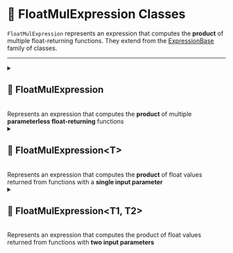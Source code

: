 # 🧩 FloatMulExpression Classes

`FloatMulExpression` represents an expression that computes the **product** of multiple float-returning functions. They extend from the [ExpressionBase](ExpressionBase.md) family of classes.

---

<details>
 <summary>
 <h2>🧩 FloatMulExpression</h2>
 <br> Represents an expression that computes the <b>product</b> of multiple <b>parameterless float-returning</b> functions
 </summary>

##
```csharp
public class FloatMulExpression : ExpressionBase<float>
```

### Constructors
#### `FloatMulExpression(int capacity)`
```csharp
public FloatMulExpression(int capacity)
```
- **Description:** Initializes a new empty instance of the `FloatMulExpression` class.
- **Parameter:** `capacity` — Initial capacity for the function list. Default is `4`.

#### `FloatMulExpression(Func<float>[] members)`
```csharp
public FloatMulExpression(params Func<float>[] members)
```
- **Description:** Initializes the expression with an array of float-returning functions.
- **Parameter:** `members` — Array of `Func<float>` delegates.

#### `FloatMulExpression(IEnumerable<Func<float>> members)`
```csharp
public FloatMulExpression(IEnumerable<Func<float>> members)
```
- **Description:** Initializes the expression with a collection of float-returning functions.
- **Parameter:** `members` — Enumerable collection of `Func<float>` delegates.

### Events
#### `OnStateChanged`
```csharp
public event StateChangedHandler OnStateChanged;
```
- **Description:** Occurs when the state of the expression changes (e.g., when functions are added, removed, or the list is cleared).

#### `OnItemChanged`
```csharp
public event ChangeItemHandler<Func<float>> OnItemChanged;
```
- **Description:** Occurs when an existing function in the expression is replaced or modified.

#### `OnItemInserted`
```csharp
public event InsertItemHandler<Func<float>> OnItemInserted;
```
- **Description:** Occurs when a new function is inserted floato the expression at a specific position.

#### `OnItemDeleted`
```csharp
public event DeleteItemHandler<Func<float>> OnItemDeleted;
```
- **Description:** Occurs when a function is removed from the expression.

### Properties
#### `Value`
```csharp
public float Value { get; }
```
- **Description:** Evaluates all functions and returns the product of their results.
  If no functions are present, returns 1 by default.
- **Returns:** `float` — The computed product.

#### `Count`
```csharp
public int Count { get; }
```
- **Description:** Gets the number of functions in the expression.
- **Returns:** `int` — The number of function members.

#### `IsReadOnly`
```csharp
public bool IsReadOnly { get; }
```
- **Description:** Indicates whether the list of functions can be modified.
- **Returns:** `false`.

### Indexers
#### `this[int index]`
```csharp
public Func<float> this[int index] { get; set; }
```
- **Description:** Indexer to access a function at a specific position.
- **Parameter:** `index` — The position of the function.
- **Returns:** `Func<float>` — The function at the given index.

### Methods
#### `Invoke()`
```csharp
public float Invoke()
```
- **Description:** Evaluates all function members of the expression and returns their product.
- **Returns:** `float` — The computed product.
- **Note:** -Returns `1` if no functions are present.

#### `Add(Func<float> item)`
```csharp
public void Add(Func<float> item)
```
- **Description:** Adds a function to the expression.
- **Parameter:** `item` — The function to add.

#### `AddRange(IEnumerable<Func<float>> items)`
```csharp
public void AddRange(IEnumerable<Func<float>> items)
```
- **Description:** Adds multiple functions to the expression at once.
- **Parameter:** `items` — An enumerable collection of `Func<float>` delegates to add.
- **Throws:** `ArgumentNullException` if `items` is `null`.

#### `Clear()`
```csharp
public void Clear()
```
- **Description:** Removes all functions from the expression.

#### `Contains(Func<float> item)`
```csharp
public bool Contains(Func<float> item)
```
- **Description:** Checks if the specified function exists in the expression.
- **Parameter:** `item` — The function to check.
- **Returns:** `bool` — `true` if the function exists, otherwise `false`.

#### `CopyTo(Func<float>[] array, float arrayIndex)`
```csharp
public void CopyTo(Func<float>[] array, float arrayIndex)
```
- **Description:** Copies all functions in the expression to the specified array starting at the given index.
- **Parameters:**
- `array` — The destination array.
- `arrayIndex` — The starting index in the array.

#### `IndexOf(Func<float> item)`
```csharp
public float IndexOf(Func<float> item)
```
- **Description:** Returns the index of the specified function in the expression.
- **Parameter:** `item` — The function to locate.
- **Returns:** `float` — The index of the function, or `-1` if not found.

#### `Insert(int index, Func<float> item)`
```csharp
public void Insert(int index, Func<float> item)
```
- **Description:** Inserts a function at the specified index.
- **Parameters:**
- `index` — The position at which to insert.
- `item` — The function to insert.

#### `Remove(Func<float> item)`
```csharp
public bool Remove(Func<float> item)
```
- **Description:** Removes the specified function from the expression.
- **Parameter:** `item` — The function to remove.
- **Returns:** `bool` — `true` if removed successfully, otherwise `false`.

#### `RemoveAt(int index)`
```csharp
public void RemoveAt(int index)
```
- **Description:** Removes the function at the specified index.
- **Parameter:** `index` — The position of the function to remove.

#### `GetEnumerator()`
```csharp
public IEnumerator<Func<float>> GetEnumerator()
```
- **Description:** Returns an enumerator for iterating over all function members in the expression.
- **Returns:** `IEnumerator<Func<float>>` — Enumerator over the functions.

#### `Dispose()`
```csharp
public void Dispose()
```
- **Description:** Releases all resources used by the expression and clears its content.  
  Also unsubscribes all event handlers.
- **Effects:**
    - Clears the function list.
    - Sets `OnItemChanged`, `OnItemInserted`, `OnItemDeleted`, and `OnStateChanged` to `null`.

## 🗂 Example Usage
```csharp
// Parameterless
var multiply = new FloatMulExpression(
    () => 2,
    () => 3,
    () => 4
);
float result = multiply.Invoke(); // 24
```
---
</details>

<details>
 <summary>
 <h2>🧩 FloatMulExpression&lt;T&gt;</h2>
 <br> Represents an expression that computes the <b>product</b> of float values returned from functions with a <b>single input parameter</b>
 </summary>

##
```csharp
public class FloatMulExpression<T> : ExpressionBase<T, float>
```
- **Type Parameter:** `T` — The input parameter type of the functions.

### Constructors
#### `FloatMulExpression()`
```csharp
public FloatMulExpression(int capacity)
```
- **Description:** Initializes a new empty instance of the `FloatMulExpression<T>` class.
- **Parameter:** `capacity` — Initial capacity for the function list. Default is `4`.

#### `FloatMulExpression(Func<T, float>[] members)`
```csharp
public FloatMulExpression(params Func<T, float>[] members)
```
- **Description:** Initializes the expression with an array of functions that take a `T` and return an float.
- **Parameter:** `members` — Array of `Func<T, float>` delegates.

#### `FloatMulExpression(IEnumerable<Func<T, float>> members)`
```csharp
public FloatMulExpression(IEnumerable<Func<T, float>> members)
```
- **Description:** Initializes the expression with a collection of functions that take a `T` and return an float.
- **Parameter:** `members` — Enumerable collection of `Func<T, float>` delegates.

### Events
#### `OnStateChanged`
```csharp
public event StateChangedHandler OnStateChanged;
```
- **Description:** Occurs when the state of the expression changes (e.g., when functions are added, removed, or the list is cleared).

#### `OnItemChanged`
```csharp
public event ChangeItemHandler<Func<T, float>> OnItemChanged;
```
- **Description:** Occurs when an existing function in the expression is replaced or modified.

#### `OnItemInserted`
```csharp
public event InsertItemHandler<Func<T, float>> OnItemInserted;
```
- **Description:** Occurs when a new function is inserted floato the expression at a specific position.

#### `OnItemDeleted`
```csharp
public event DeleteItemHandler<Func<T, float>> OnItemDeleted;
```
- **Description:** Occurs when a function is removed from the expression.

### Properties
#### `Count`
```csharp
public int Count { get; }
```
- **Description:** Gets the number of functions in the expression.
- **Returns:** `int` — The number of function members.

#### `IsReadOnly`
```csharp
public bool IsReadOnly { get; }
```
- **Description:** Indicates whether the list of functions can be modified.
- **Returns:** `false`.

### Indexers
#### `this[int index]`
```csharp
public Func<T, float> this[int index] { get; set; }
```
- **Description:** Indexer to access a function at a specific position.
- **Parameter:** `index` — The position of the function.
- **Returns:** `Func<T, float>` — The function at the given index.

### Methods
#### `Invoke(T arg)`
```csharp
public float Invoke(T arg)
```
- **Description:** Evaluates all function members of the expression with the provided argument and returns their product.
- **Parameter:** `arg` — The input argument of type T.
- **Returns:** `float` — The computed product.
- **Note:** -Returns `1` if no functions are present.

#### `Add(Func<T, float> item)`
```csharp
public void Add(Func<T, float> item)
```
- **Description:** Adds a function to the expression.
- **Parameter:** `item` — The function to add.

#### `AddRange(IEnumerable<Func<T, float>> items)`
```csharp
public void AddRange(IEnumerable<Func<T, float>> items)
```
- **Description:** Adds multiple functions to the expression at once.
- **Parameter:** `items` — An enumerable collection of `Func<T, float>` delegates to add.
- **Throws:** `ArgumentNullException` if `items` is `null`.

#### `Clear()`
```csharp
public void Clear()
```
- **Description:** Removes all functions from the expression.

#### `Contains(Func<T, float> item)`
```csharp
public bool Contains(Func<T, float> item)
```
- **Description:** Checks if the specified function exists in the expression.
- **Parameter:** `item` — The function to check.
- **Returns:** `bool` — `true` if the function exists, otherwise `false`.

#### `CopyTo(Func<T, float>[] array, float arrayIndex)`
```csharp
public void CopyTo(Func<T, float>[] array, float arrayIndex)
```
- **Description:** Copies all functions in the expression to the specified array starting at the given index.
- **Parameters:**
    - `array` — The destination array.
    - `arrayIndex` — The starting index in the array.

#### `IndexOf(Func<T, float> item)`
```csharp
public float IndexOf(Func<T, float> item)
```
- **Description:** Returns the index of the specified function in the expression.
- **Parameter:** `item` — The function to locate.
- **Returns:** `float` — The index of the function, or `-1` if not found.

#### `Insert(int index, Func<T, float> item)`
```csharp
public void Insert(int index, Func<T, float> item)
```
- **Description:** Inserts a function at the specified index.
- **Parameters:**
    - `index` — The position at which to insert.
    - `item` — The function to insert.

#### `Remove(Func<T, float> item)`
```csharp
public bool Remove(Func<T, float> item)
```
- **Description:** Removes the specified function from the expression.
- **Parameter:** `item` — The function to remove.
- **Returns:** `bool` — `true` if removed successfully, otherwise `false`.

#### `RemoveAt(int index)`
```csharp
public void RemoveAt(int index)
```
- **Description:** Removes the function at the specified index.
- **Parameter:** `index` — The position of the function to remove.

#### `GetEnumerator()`
```csharp
public IEnumerator<Func<T, float>> GetEnumerator()
```
- **Description:** Returns an enumerator for iterating over all function members in the expression.
- **Returns:** `IEnumerator<Func<T, float>>` — Enumerator over the functions.

#### `Dispose()`
```csharp
public void Dispose()
```
- **Description:** Releases all resources used by the expression and clears its content.  
  Also unsubscribes all event handlers.
- **Effects:**
    - Clears the function list.
    - Sets `OnItemChanged`, `OnItemInserted`, `OnItemDeleted`, and `OnStateChanged` to `null`.

## 🗂 Example Usage
```csharp

// Single-parameter
var expression = new FloatMulExpression<float>(
    x => x,
    x => x + 1
);
float result = expression.Invoke(3); // 3 * (3 + 1) = 12
```
---
</details>

<details>
 <summary>
 <h2>🧩 FloatMulExpression&lt;T1, T2&gt;</h2>
 <br> Represents an expression that computes the product of float values returned from functions with <b>two input parameters</b>
 </summary>

##
```csharp
public class FloatMulExpression<T1, T2> : ExpressionBase<T1, T2, float>
```
- **Type Parameters:**
- `T1` — The first input parameter type.
- `T2` — The second input parameter type.

## Constructors
#### `FloatMulExpression()`
```csharp
public FloatMulExpression(int capacity)
```
- **Description:** Initializes a new empty instance of the `FloatMulExpression<T1, T2>` class.
- **Parameter:** `capacity` — Initial capacity for the function list. Default is `4`.

#### `FloatMulExpression(Func<T1, T2, float>[] members)`
```csharp
public FloatMulExpression(params Func<T1, T2, float>[] members)
```
- **Description:** Initializes the expression with an array of functions that take two parameters and return an float.
- **Parameter:** `members` — Array of `Func<T1, T2, float>` delegates.

#### `FloatMulExpression(IEnumerable<Func<T1, T2, float>> members)`
```csharp
public FloatMulExpression(IEnumerable<Func<T1, T2, float>> members)
```
- **Description:** Initializes the expression with a collection of functions that take two parameters and return an float.
- **Parameter:** `members` — Enumerable collection of `Func<T1, T2, float>` delegates.

### Events
#### `OnStateChanged`
```csharp
public event StateChangedHandler OnStateChanged;
```
- **Description:** Occurs when the state of the expression changes.

#### `OnItemChanged`
```csharp
public event ChangeItemHandler<Func<T1, T2, float>> OnItemChanged;
```
- **Description:** Occurs when an existing function is replaced or modified.

#### `OnItemInserted`
```csharp
public event InsertItemHandler<Func<T1, T2, float>> OnItemInserted;
```
- **Description:** Occurs when a new function is inserted.

#### `OnItemDeleted`
```csharp
public event DeleteItemHandler<Func<T1, T2, float>> OnItemDeleted;
```
- **Description:** Occurs when a function is removed.

## Properties
### `Count`
```csharp
public int Count { get; }
```
- **Description:** Gets the number of functions in the expression.
- **Returns:** `float` — Number of function members.

### `IsReadOnly`
```csharp
public bool IsReadOnly { get; }
```
- **Description:** Indicates whether the list of functions can be modified.
- **Returns:** `false`.

### Indexers
#### `this[int index]`
```csharp
public Func<T1, T2, float> this[int index] { get; set; }
```
- **Description:** Accesses a function at a specific position.
- **Parameter:** `index` — Position of the function.
- **Returns:** `Func<T1, T2, float>` — Function at the given index.

### Methods
#### `Invoke(T1 arg1, T2 arg2)`
```csharp
public float Invoke(T1 arg1, T2 arg2)
```
- **Description:** Evaluates all functions with provided arguments.
- **Parameters:**
    - `arg1` — First input argument.
    - `arg2` — Second input argument.
- **Returns:** `float` — Computed product.
- **Note:** -Returns `1` if no functions are present.

#### `Add(Func<T1, T2, float> item)`
```csharp
public void Add(Func<T1, T2, float> item)
```
- **Description:** Adds a function to the expression.
- **Parameter:** `item` — Function to add.

#### `AddRange(IEnumerable<Func<T1, T2, float>> items)`
```csharp
public void AddRange(IEnumerable<Func<T1, T2, float>> items)
```
- **Description:** Adds multiple functions.
- **Parameter:** `items` — Collection of functions.
- **Throws:** `ArgumentNullException` if `items` is null.

#### `Clear()`
```csharp
public void Clear()
```
- **Description:** Removes all functions.

#### `Contains(Func<T1, T2, float> item)`
```csharp
public bool Contains(Func<T1, T2, float> item)
```
- **Description:** Checks if a function exists.
- **Returns:** `bool` — True if found.

#### `CopyTo(Func<T1, T2, float>[] array, float arrayIndex)`
```csharp
public void CopyTo(Func<T1, T2, float>[] array, float arrayIndex)
```
- **Description:** Copies all functions to the specified array starting at the given index.
- **Parameters:**
    - `array` — Destination array.
    - `arrayIndex` — Starting index in the array.

#### `IndexOf(Func<T1, T2, float> item)`
```csharp
public float IndexOf(Func<T1, T2, float> item)
```
- **Description:** Returns the index of the specified function.
- **Parameter:** `item` — Function to locate.
- **Returns:** `float` — Index of the function, or `-1` if not found.

#### `Insert(int index, Func<T1, T2, float> item)`
```csharp
public void Insert(int index, Func<T1, T2, float> item)
```
- **Description:** Inserts a function at the specified index.
- **Parameters:**
    - `index` — Position to insert.
    - `item` — Function to insert.

#### `Remove(Func<T1, T2, float> item)`
```csharp
public bool Remove(Func<T1, T2, float> item)
```
- **Description:** Removes the specified function.
- **Parameter:** `item` — Function to remove.
- **Returns:** `bool` — True if removed successfully.

#### `RemoveAt(int index)`
```csharp
public void RemoveAt(int index)
```
- **Description:** Removes the function at the specified index.
- **Parameter:** `index` — Position of the function to remove.

#### `GetEnumerator()`
```csharp
public IEnumerator<Func<T1, T2, float>> GetEnumerator()
```
- **Description:** Returns an enumerator for iterating over functions.
- **Returns:** `IEnumerator<Func<T1, T2, float>>` — Enumerator over functions.

#### `Dispose()`
```csharp
public void Dispose()
```
- **Description:** Releases resources and clears content.
- **Effects:**
    - Clears the function list.
    - Sets event handlers to null.

## 🗂 Example Usage
```csharp
var expression = new FloatMulExpression<float, float>(
    (a, b) => a,
    (a, b) => b,
    (a, b) => a + b
);
float result = expression.Invoke(2, 3); // 2 * 3 * (2 + 3) = 30
```
</details>